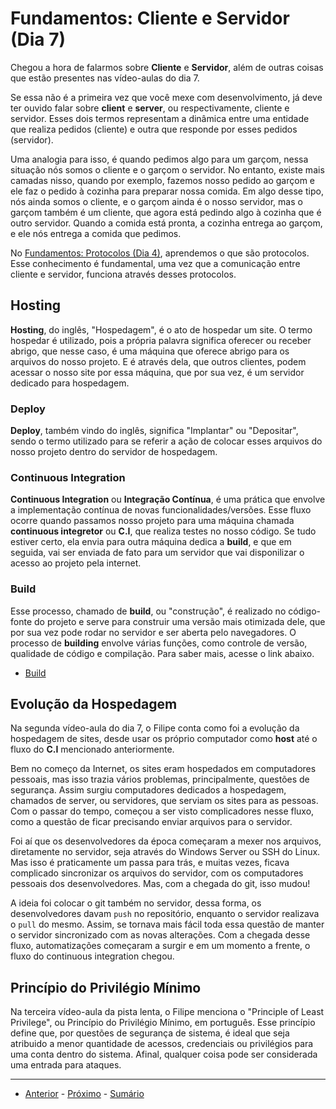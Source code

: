 # Fundamentos: Cliente e Servidor (Dia 7)
Chegou a hora de falarmos sobre **Cliente** e **Servidor**, além de outras coisas que estão presentes nas vídeo-aulas do dia 7.

Se essa não é a primeira vez que você mexe com desenvolvimento, já deve ter ouvido falar sobre **client** e **server**, ou respectivamente, cliente e servidor. Esses dois termos representam a dinâmica entre uma entidade que realiza pedidos (cliente) e outra que responde por esses pedidos (servidor).

Uma analogia para isso, é quando pedimos algo para um garçom, nessa situação nós somos o cliente e o garçom o servidor. No entanto, existe mais camadas nisso, quando por exemplo, fazemos nosso pedido ao garçom e ele faz o pedido à cozinha para preparar nossa comida. Em algo desse tipo, nós ainda somos o cliente, e o garçom ainda é o nosso servidor, mas o garçom também é um cliente, que agora está pedindo algo à cozinha que é outro servidor. Quando a comida está pronta, a cozinha entrega ao garçom, e ele nós entrega a comida que pedimos.

No [Fundamentos: Protocolos (Dia 4)](/dias/dia04.md), aprendemos o que são protocolos. Esse conhecimento é fundamental, uma vez que a comunicação entre cliente e servidor, funciona através desses protocolos.

## Hosting
**Hosting**, do inglês, "Hospedagem", é o ato de hospedar um site. O termo hospedar é utilizado, pois a própria palavra significa oferecer ou receber abrigo, que nesse caso, é uma máquina que oferece abrigo para os arquivos do nosso projeto. E é através dela, que outros clientes, podem acessar o nosso site por essa máquina, que por sua vez, é um servidor dedicado para hospedagem.

### Deploy
**Deploy**, também vindo do inglês, significa "Implantar" ou "Depositar", sendo o termo utilizado para se referir a ação de colocar esses arquivos do nosso projeto dentro do servidor de hospedagem.

### Continuous Integration
**Continuous Integration** ou **Integração Contínua**, é uma prática que envolve a implementação contínua de novas funcionalidades/versões. Esse fluxo ocorre quando passamos nosso projeto para uma máquina chamada **continuous integretor** ou **C.I**, que realiza testes no nosso código. Se tudo estiver certo, ela envia para outra máquina dedica a **build**, e que em seguida, vai ser enviada de fato para um servidor que vai disponilizar o acesso ao projeto pela internet.

### Build
Esse processo, chamado de **build**, ou "construção", é realizado no código-fonte do projeto e serve para construir uma versão mais otimizada dele, que por sua vez pode rodar no servidor e ser aberta pelo navegadores. O processo de **building** envolve várias funções, como controle de versão, qualidade de código e compilação. Para saber mais, acesse o link abaixo.
- [Build](https://pt.wikipedia.org/wiki/Build)

## Evolução da Hospedagem
Na segunda vídeo-aula do dia 7, o Filipe conta como foi a evolução da hospedagem de sites, desde usar os próprio computador como **host** até o fluxo do **C.I** mencionado anteriormente.

Bem no começo da Internet, os sites eram hospedados em computadores pessoais, mas isso trazia vários problemas, principalmente, questões de segurança. Assim surgiu computadores dedicados a hospedagem, chamados de server, ou servidores, que serviam os sites para as pessoas. Com o passar do tempo, começou a ser visto complicadores nesse fluxo, como a questão de ficar precisando enviar arquivos para o servidor.

Foi aí que os desenvolvedores da época começaram a mexer nos arquivos, diretamente no servidor, seja através do Windows Server ou SSH do Linux. Mas isso é praticamente um passa para trás, e muitas vezes, ficava complicado sincronizar os arquivos do servidor, com os computadores pessoais dos desenvolvedores. Mas, com a chegada do git, isso mudou!

A ideia foi colocar o git também no servidor, dessa forma, os desenvolvedores davam `push` no repositório, enquanto o servidor realizava o `pull` do mesmo. Assim, se tornava mais fácil toda essa questão de manter o servidor sincronizado com as novas alterações. Com a chegada desse fluxo, automatizações começaram a surgir e em um momento a frente, o fluxo do continuous integration chegou.

## Princípio do Privilégio Mínimo
Na terceira vídeo-aula da pista lenta, o Filipe menciona o "Principle of Least Privilege", ou Princípio do Privilégio Mínimo, em português. Esse princípio define que, por questões de segurança de sistema, é ideal que seja atribuido a menor quantidade de acessos, credenciais ou privilégios para uma conta dentro do sistema. Afinal, qualquer coisa pode ser considerada uma entrada para ataques.

---

- [Anterior](/dias/dia06.md) - [Próximo](/dias/dia08.md) - [Sumário](../README.md)
